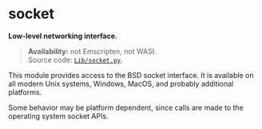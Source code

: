 # socket

**Low-level networking interface.**

> **Availability:** not Emscripten, not WASI.  
> Source code: [`Lib/socket.py`](https://github.com/python/cpython/tree/3.11/Lib/socket.py).

This module provides access to the BSD socket interface. It is available on all modern Unix systems, Windows, MacOS, and probably additional platforms.

Some behavior may be platform dependent, since calls are made to the operating system socket APIs.
